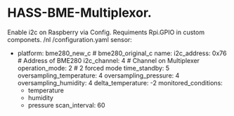 # HASS-BME-Multiplexor.
Enable i2c on Raspberry via Config. 
Requiments Rpi.GPIO in custom componets. 
/nl
/configuration.yaml
sensor:
  - platform: bme280_new_c # bme280_original_c
    name: 
    i2c_address: 0x76 # Address of BME280
    i2c_channel: 4 # Channel on Multiplexer
    operation_mode: 2 # 2 forced mode
    time_standby: 5
    oversampling_temperature: 4
    oversampling_pressure: 4
    oversampling_humidity: 4
    delta_temperature: -2
    monitored_conditions:
      - temperature
      - humidity
      - pressure
    scan_interval: 60
